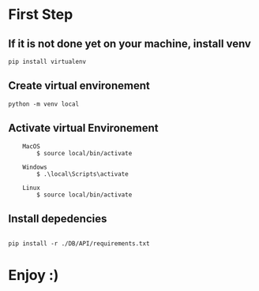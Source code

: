 # First Step

## If it is not done yet on your machine, install venv 

```
pip install virtualenv
```


## Create virtual environement

```
python -m venv local
```

## Activate virtual Environement

```
    MacOS
        $ source local/bin/activate

    Windows
        $ .\local\Scripts\activate

    Linux
        $ source local/bin/activate
```

## Install depedencies

```

pip install -r ./DB/API/requirements.txt
```

# Enjoy :)

